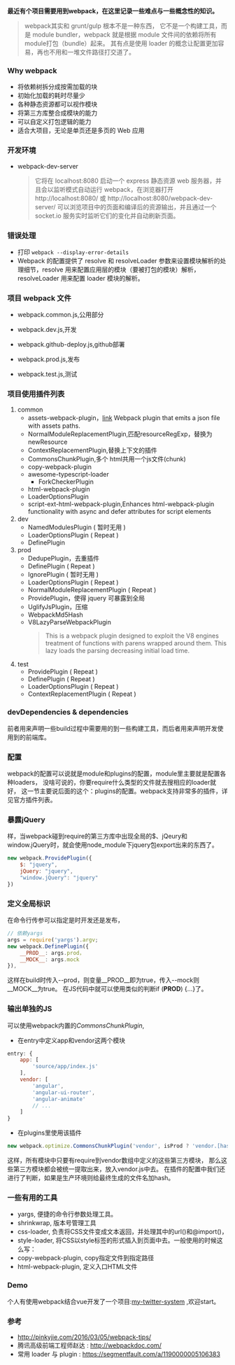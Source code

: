 **最近有个项目需要用到webpack，在这里记录一些难点与一些概念性的知识。**
>  webpack其实和 grunt/gulp 根本不是一种东西，
它不是一个构建工具，而是 module bundler，webpack 就是根据 module 文件间的依赖将所有module打包（bundle）起来。
其有点是使用 loader 的概念让配置更加容易，再也不用和一堆文件路径打交道了。

### Why webpack
* 将依赖树拆分成按需加载的块
* 初始化加载的耗时尽量少
* 各种静态资源都可以视作模块
* 将第三方库整合成模块的能力
* 可以自定义打包逻辑的能力
* 适合大项目，无论是单页还是多页的 Web 应用

### 开发环境
* webpack-dev-server
  > 它将在 localhost:8080 启动一个 express 静态资源 web 服务器，并且会以监听模式自动运行 webpack，在浏览器打开 http://localhost:8080/ 或 http://localhost:8080/webpack-dev-server/ 可以浏览项目中的页面和编译后的资源输出，并且通过一个 socket.io 服务实时监听它们的变化并自动刷新页面。

### 错误处理
* 打印 ```webpack --display-error-details```
* Webpack 的配置提供了 resolve 和 resolveLoader 参数来设置模块解析的处理细节，resolve 用来配置应用层的模块（要被打包的模块）解析，resolveLoader 用来配置 loader 模块的解析。


### 项目 webpack 文件
* webpack.common.js,公用部分

* webpack.dev.js,开发

* webpack.github-deploy.js,github部署

* webpack.prod.js,发布

* webpack.test.js,测试


### 项目使用插件列表
1. common
    * assets-webpack-plugin，[link](https://github.com/kossnocorp/assets-webpack-plugin)
      Webpack plugin that emits a json file with assets paths.
    * NormalModuleReplacementPlugin,匹配resourceRegExp，替换为newResource
    * ContextReplacementPlugin,替换上下文的插件
    * CommonsChunkPlugin,多个 html共用一个js文件(chunk)
    * copy-webpack-plugin
    * awesome-typescript-loader
      - ForkCheckerPlugin
    * html-webpack-plugin
    * LoaderOptionsPlugin
    * script-ext-html-webpack-plugin,Enhances html-webpack-plugin functionality with async and defer attributes for script elements
2. dev
    * NamedModulesPlugin  ( 暂时无用 )
    * LoaderOptionsPlugin ( Repeat )
    * DefinePlugin
3. prod
   * DedupePlugin，去重插件
   * DefinePlugin ( Repeat )
   * IgnorePlugin  ( 暂时无用 )
   * LoaderOptionsPlugin ( Repeat )
   * NormalModuleReplacementPlugin ( Repeat )
   * ProvidePlugin，使得 jquery 可暴露到全局
   * UglifyJsPlugin，压缩
   * WebpackMd5Hash
   * V8LazyParseWebpackPlugin
     > This is a webpack plugin designed to exploit the V8 engines treatment of functions with parens wrapped around them. This lazy loads the parsing decreasing initial load time.
4. test
   * ProvidePlugin ( Repeat )
   * DefinePlugin ( Repeat )
   * LoaderOptionsPlugin ( Repeat )
   * ContextReplacementPlugin ( Repeat )


### devDependencies & dependencies
前者用来声明一些build过程中需要用的到一些构建工具，而后者用来声明开发使用到的前端库。

### 配置
webpack的配置可以说就是module和plugins的配置，module里主要就是配置各种loaders，
没啥可说的，你要require什么类型的文件就去搜相应的loader就好，
这一节主要说后面的这个：plugins的配置。webpack支持非常多的插件，详见官方插件列表。

### 暴露jQuery
样，当webpack碰到require的第三方库中出现全局的$、jQeury和window.jQuery时，就会使用node_module下jquery包export出来的东西了。

```javascript
new webpack.ProvidePlugin({
    $: "jquery",
    jQuery: "jquery",
    "window.jQuery": "jquery"
})
```

### 定义全局标识
在命令行传参可以指定是时开发还是发布，

```javascript
// 依赖yargs
args = require('yargs').argv;
new webpack.DefinePlugin({
    __PROD__: args.prod，
    __MOCK__: args.mock
}),
```
这样在build时传入--prod，则变量__PROD__即为true，传入--mock则__MOCK__为true。
在JS代码中就可以使用类似的判断if (__PROD__) {...}了。


### 输出单独的JS
可以使用webpack内置的*CommonsChunkPlugin*,

* 在entry中定义app和vendor这两个模块

```javascript
entry: {
    app: [
        'source/app/index.js'
    ],
    vendor: [
        'angular',
        'angular-ui-router',
        'angular-animate'
        // ...
    ]
}
```
* 在plugins里使用该插件

```javascript
new webpack.optimize.CommonsChunkPlugin('vendor', isProd ? 'vendor.[hash].js' : 'vendor.js')
```
这样，所有模块中只要有require到vendor数组中定义的这些第三方模块，
那么这些第三方模块都会被统一提取出来，放入vendor.js中去。
在插件的配置中我们还进行了判断，如果是生产环境则给最终生成的文件名加hash。

### 一些有用的工具
* yargs, 便捷的命令行参数处理工具。
* shrinkwrap, 版本号管理工具
* css-loader, 负责将CSS文件变成文本返回，并处理其中的url()和@import()，
* style-loader, 将CSS以style标签的形式插入到页面中去。一般使用的时候这么写：
* copy-webpack-plugin, copy指定文件到指定路径
* html-webpack-plugin, 定义入口HTML文件

### Demo
个人有使用webpack结合vue开发了一个项目:[my-twitter-system](https://github.com/pengkobe/my-twitter-system) ,欢迎start。

###  参考
* http://pinkyjie.com/2016/03/05/webpack-tips/
* 腾讯高级前端工程师赵达 : http://webpackdoc.com/
* 常用 loader 与 plugin : https://segmentfault.com/a/1190000005106383
